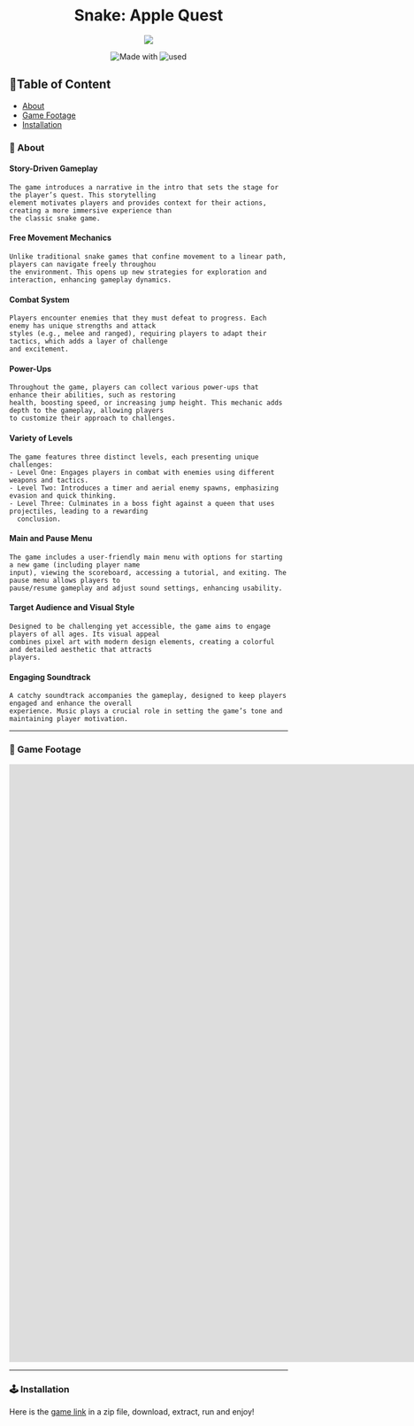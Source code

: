 

<div align="center">    
 
# Snake: Apple Quest
![](intro_image.png)


![Made with](https://img.shields.io/badge/made_with-C++-blue)
![used](http://img.shields.io/badge/used-SFML-green)

 



</div>

## 📃Table of Content
- [About](#-about)
- [Game Footage](#-game-footage)
- [Installation](#-installation)
 
<h3 id="-about">🚀 About</h3>

#### Story-Driven Gameplay
    The game introduces a narrative in the intro that sets the stage for the player’s quest. This storytelling
    element motivates players and provides context for their actions, creating a more immersive experience than
    the classic snake game.

#### Free Movement Mechanics
    Unlike traditional snake games that confine movement to a linear path, players can navigate freely throughou
    the environment. This opens up new strategies for exploration and interaction, enhancing gameplay dynamics.

#### Combat System
    Players encounter enemies that they must defeat to progress. Each enemy has unique strengths and attack
    styles (e.g., melee and ranged), requiring players to adapt their tactics, which adds a layer of challenge
    and excitement.

#### Power-Ups
    Throughout the game, players can collect various power-ups that enhance their abilities, such as restoring
    health, boosting speed, or increasing jump height. This mechanic adds depth to the gameplay, allowing players
    to customize their approach to challenges.

#### Variety of Levels
    The game features three distinct levels, each presenting unique challenges:
    - Level One: Engages players in combat with enemies using different weapons and tactics.
    - Level Two: Introduces a timer and aerial enemy spawns, emphasizing evasion and quick thinking.
    - Level Three: Culminates in a boss fight against a queen that uses projectiles, leading to a rewarding
      conclusion.

#### Main and Pause Menu
    The game includes a user-friendly main menu with options for starting a new game (including player name
    input), viewing the scoreboard, accessing a tutorial, and exiting. The pause menu allows players to
    pause/resume gameplay and adjust sound settings, enhancing usability.
    
#### Target Audience and Visual Style
    Designed to be challenging yet accessible, the game aims to engage players of all ages. Its visual appeal
    combines pixel art with modern design elements, creating a colorful and detailed aesthetic that attracts
    players.

#### Engaging Soundtrack
    A catchy soundtrack accompanies the gameplay, designed to keep players engaged and enhance the overall
    experience. Music plays a crucial role in setting the game’s tone and maintaining player motivation.

   
 

--------------    
<h3 id="-game-footage">🎥 Game Footage</h3>

<iframe width="1920" height="1080" src="https://drive.google.com/file/d/1Gb6n7ZiivtMzdbVUMuIdZO98rMCXE-CG/view?usp=drive_link" frameborder="0" allowfullscreen></iframe>


 -------------     
<h3 id="-installation">🕹 Installation</h3>

Here is the [game link](https://drive.google.com/file/d/1iSXgjAHjA7KTwXhn_gxQNWuSWQhOtwo7/view?usp=sharing) in a zip file, download, extract, run and enjoy! 



  

